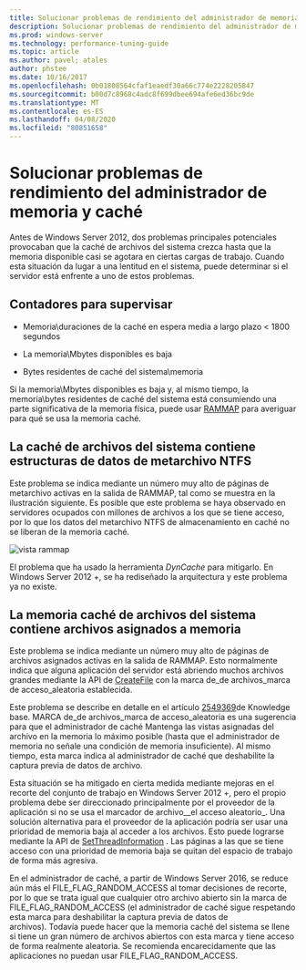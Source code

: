 ```yaml
---
title: Solucionar problemas de rendimiento del administrador de memoria y caché
description: Solucionar problemas de rendimiento del administrador de memoria y caché en Windows Server 16
ms.prod: windows-server
ms.technology: performance-tuning-guide
ms.topic: article
ms.author: pavel; atales
author: phstee
ms.date: 10/16/2017
ms.openlocfilehash: 0b01808564cfaf1eaedf30a66c774e2228205847
ms.sourcegitcommit: b00d7c8968c4adc8f699dbee694afe6ed36bc9de
ms.translationtype: MT
ms.contentlocale: es-ES
ms.lasthandoff: 04/08/2020
ms.locfileid: "80851658"
---
```

# <a name="troubleshoot-cache-and-memory-manager-performance-issues"></a>Solucionar problemas de rendimiento del administrador de memoria y caché

Antes de Windows Server 2012, dos problemas principales potenciales provocaban que la caché de archivos del sistema crezca hasta que la memoria disponible casi se agotara en ciertas cargas de trabajo. Cuando esta situación da lugar a una lentitud en el sistema, puede determinar si el servidor está enfrente a uno de estos problemas.


## <a name="counters-to-monitor"></a>Contadores para supervisar

-   Memoria\\duraciones de la caché en espera media a largo plazo &lt; 1800 segundos

-   La memoria\\Mbytes disponibles es baja

-   Bytes residentes de caché del sistema\\memoria

Si la memoria\\Mbytes disponibles es baja y, al mismo tiempo, la memoria\\bytes residentes de caché del sistema está consumiendo una parte significativa de la memoria física, puede usar [RAMMAP](https://technet.microsoft.com/sysinternals/ff700229.aspx) para averiguar para qué se usa la memoria caché.

## <a name="system-file-cache-contains-ntfs-metafile-data-structures"></a>La caché de archivos del sistema contiene estructuras de datos de metarchivo NTFS


Este problema se indica mediante un número muy alto de páginas de metarchivo activas en la salida de RAMMAP, tal como se muestra en la ilustración siguiente. Es posible que este problema se haya observado en servidores ocupados con millones de archivos a los que se tiene acceso, por lo que los datos del metarchivo NTFS de almacenamiento en caché no se liberan de la memoria caché.

![vista rammap](../../media/perftune-guide-rammap.png)

El problema que ha usado la herramienta *DynCache* para mitigarlo. En Windows Server 2012 +, se ha rediseñado la arquitectura y este problema ya no existe.

## <a name="system-file-cache-contains-memory-mapped-files"></a>La memoria caché de archivos del sistema contiene archivos asignados a memoria


Este problema se indica mediante un número muy alto de páginas de archivos asignados activas en la salida de RAMMAP. Esto normalmente indica que alguna aplicación del servidor está abriendo muchos archivos grandes mediante la API de [CreateFile](https://msdn.microsoft.com/library/windows/desktop/aa363858.aspx) con la marca de\_de archivos\_marca de acceso\_aleatoria establecida.

Este problema se describe en detalle en el artículo [2549369](https://support.microsoft.com/default.aspx?scid=kb;en-US;2549369)de Knowledge base. MARCA de\_de archivos\_marca de acceso\_aleatoria es una sugerencia para que el administrador de caché Mantenga las vistas asignadas del archivo en la memoria lo máximo posible (hasta que el administrador de memoria no señale una condición de memoria insuficiente). Al mismo tiempo, esta marca indica al administrador de caché que deshabilite la captura previa de datos de archivo.

Esta situación se ha mitigado en cierta medida mediante mejoras en el recorte del conjunto de trabajo en Windows Server 2012 +, pero el propio problema debe ser direccionado principalmente por el proveedor de la aplicación si no se usa el marcador de archivo\_\_el acceso aleatorio\_. Una solución alternativa para el proveedor de la aplicación podría ser usar una prioridad de memoria baja al acceder a los archivos. Esto puede lograrse mediante la API de [SetThreadInformation](https://msdn.microsoft.com/library/windows/desktop/hh448390.aspx) . Las páginas a las que se tiene acceso con una prioridad de memoria baja se quitan del espacio de trabajo de forma más agresiva.

En el administrador de caché, a partir de Windows Server 2016, se reduce aún más el FILE_FLAG_RANDOM_ACCESS al tomar decisiones de recorte, por lo que se trata igual que cualquier otro archivo abierto sin la marca de FILE_FLAG_RANDOM_ACCESS (el administrador de caché sigue respetando esta marca para deshabilitar la captura previa de datos de archivos). Todavía puede hacer que la memoria caché del sistema se llene si tiene un gran número de archivos abiertos con esta marca y tiene acceso de forma realmente aleatoria. Se recomienda encarecidamente que las aplicaciones no puedan usar FILE_FLAG_RANDOM_ACCESS.
